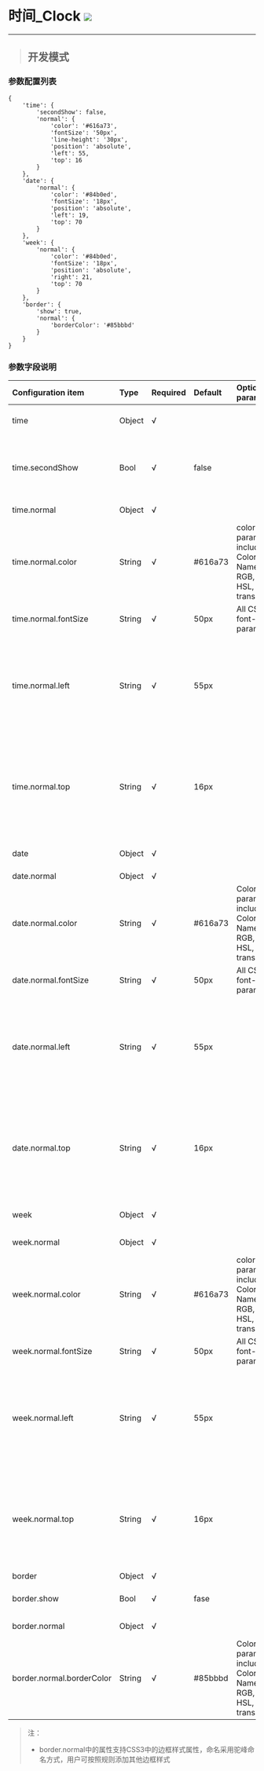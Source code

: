 # 时间\_Clock ![](/assets/Clock.png)

---

> ## 开发模式

### 参数配置列表

```
{
    'time': {
        'secondShow': false,
        'normal': {
            'color': '#616a73',
            'fontSize': '50px',
            'line-height': '30px',
            'position': 'absolute',
            'left': 55,
            'top': 16
        }
    },
    'date': {
        'normal': {
            'color': '#84b0ed',
            'fontSize': '18px',
            'position': 'absolute',
            'left': 19,
            'top': 70
        }
    },
    'week': {
        'normal': {
            'color': '#84b0ed',
            'fontSize': '18px',
            'position': 'absolute',
            'right': 21,
            'top': 70
        }
    },
    'border': {
        'show': true,
        'normal': {
            'borderColor': '#85bbbd'
        }
    }
}
```

### 参数字段说明

| Configuration item | Type | Required | Default | Optional parameters | Description |
| :--- | :--- | :--- | :--- | :--- | :--- |
| time | Object | √ |  |  | Style and infomation of time |
| time.secondShow | Bool | √ | false |  | Whether is precisely enough to show the seconds or not |
| time.normal | Object | √ |  |  | Style of time |
| time.normal.color | String | √ | \#616a73 | color parameters including Color Name, HEX, RGB, RGBA, HSL, HSLA, transparent | Text color of time infomation |
| time.normal.fontSize | String | √ | 50px | All CSS3 font-size parameters | FontSize of time infomation |
| time.normal.left | String | √ | 55px |  | The gap between time infomation's left boundary and the parent node's left boundary |
| time.normal.top | String | √ | 16px |  | The gap between the time infomation's top boundary and the parent node's top boundary |
| date | Object | √ |  |  | Time infomation and its style |
| date.normal | Object | √ |  |  | Date style |
| date.normal.color | String | √ | \#616a73 | Color parameters including Color Name, HEX, RGB, RGBA, HSL, HSLA, transparent | Text color of time infomation |
| date.normal.fontSize | String | √ | 50px | All CSS3 font-size parameters | FontSize of date infomation |
| date.normal.left | String | √ | 55px |  | The gap between the date infomation's left boundary and the parent node's left boundary |
| date.normal.top | String | √ | 16px |  | The gap between the date infomation's top boundary and the parent node's top boundary |
| week | Object | √ |  |  | Infomation and style of week |
| week.normal | Object | √ |  |  | Style of week |
| week.normal.color | String | √ | \#616a73 | color parameters including Color Name, HEX, RGB, RGBA, HSL, HSLA, transparent | Color of week infomation |
| week.normal.fontSize | String | √ | 50px | All CSS3 font-size parameters | FontSize of week infomation |
| week.normal.left | String | √ | 55px |  | The gap between the week infomation's left boundary and the parent node's left boundary |
| week.normal.top | String | √ | 16px |  | The gap between the week infomation's top boundary and the parent node's top boundary |
| border | Object | √ |  |  | Border style |
| border.show | Bool | √ | fase |  | Whether or not to show the border |
| border.normal | Object | √ |  |  | Style of border |
| border.normal.borderColor | String | √ | \#85bbbd | Color parameters including Color Name, HEX, RGB, RGBA, HSL, HSLA, transparent | Color of border |

> 注：
>
> * border.normal中的属性支持CSS3中的边框样式属性，命名采用驼峰命名方式，用户可按照规则添加其他边框样式



